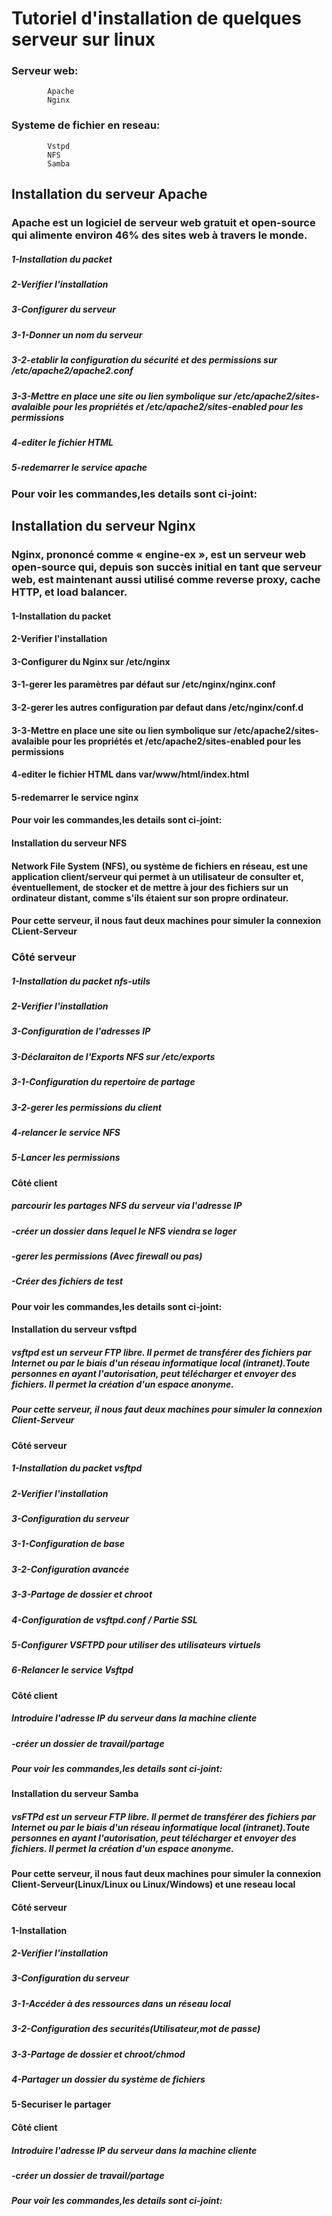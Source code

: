 # Tutoriel d'installation de quelques serveur sur linux

### Serveur web:
            Apache
            Nginx
### Systeme de fichier en reseau:
            Vstpd
            NFS
            Samba


## Installation du serveur Apache


### Apache est un logiciel de serveur web gratuit et open-source qui alimente environ 46% des sites web à travers le monde.

##### 1-Installation du packet
##### 2-Verifier l'installation
##### 3-Configurer du serveur
#####      3-1-Donner un nom du serveur
#####      3-2-etablir la configuration du sécurité et des permissions sur /etc/apache2/apache2.conf
#####      3-3-Mettre en place une site ou lien symbolique sur /etc/apache2/sites-avalaible pour les propriétés et /etc/apache2/sites-enabled pour les permissions
##### 4-editer le fichier HTML
##### 5-redemarrer le service apache


### Pour voir les commandes,les details sont ci-joint:

## Installation du serveur Nginx


### Nginx, prononcé comme « engine-ex », est un serveur web open-source qui, depuis son succès initial en tant que serveur web, est maintenant aussi utilisé comme reverse proxy, cache HTTP, et load balancer.

#### 1-Installation du packet
#### 2-Verifier l'installation
#### 3-Configurer du Nginx sur /etc/nginx
####      3-1-gerer les paramètres par défaut sur /etc/nginx/nginx.conf
####      3-2-gerer les autres configuration par defaut  dans /etc/nginx/conf.d
####      3-3-Mettre en place une site ou lien symbolique sur /etc/apache2/sites-avalaible pour les propriétés et /etc/apache2/sites-enabled pour les permissions
#### 4-editer le fichier HTML dans var/www/html/index.html
#### 5-redemarrer le service nginx


#### Pour voir les commandes,les details sont ci-joint:

#### Installation du serveur NFS

#### Network File System (NFS), ou système de fichiers en réseau, est une application client/serveur qui permet à un utilisateur de consulter et, éventuellement, de stocker et de mettre à jour des fichiers sur un ordinateur distant, comme s'ils étaient sur son propre ordinateur.

#### Pour cette serveur, il nous faut deux machines pour simuler la connexion CLient-Serveur

### Côté serveur
##### 1-Installation du packet nfs-utils
##### 2-Verifier l'installation
##### 3-Configuration de l'adresses IP
##### 3-Déclaraiton de l'Exports NFS sur /etc/exports
#####      3-1-Configuration du repertoire de partage
#####      3-2-gerer les permissions du client
##### 4-relancer le service NFS
##### 5-Lancer les permissions

#### Côté client
#####   parcourir les partages NFS du serveur via l'adresse IP
#####     -créer un dossier dans lequel le NFS viendra se loger
#####      -gerer les permissions (Avec firewall ou pas)
#####      -Créer des fichiers de test



#### Pour voir les commandes,les details sont ci-joint:


#### Installation du serveur vsftpd

##### vsftpd est un serveur FTP libre. Il permet de transférer des fichiers par Internet ou par le biais d'un réseau informatique local (intranet).Toute personnes en ayant l'autorisation, peut télécharger et envoyer des fichiers. Il permet la création d'un espace anonyme.

##### Pour cette serveur, il nous faut deux machines pour simuler la connexion Client-Serveur

#### Côté serveur
##### 1-Installation du packet vsftpd
##### 2-Verifier l'installation
##### 3-Configuration du serveur
#####      3-1-Configuration de base
#####      3-2-Configuration avancée
#####      3-3-Partage de dossier et chroot
##### 4-Configuration de vsftpd.conf / Partie SSL
##### 5-Configurer VSFTPD pour utiliser des utilisateurs virtuels
##### 6-Relancer le service Vsftpd

#### Côté client
#####  Introduire l'adresse IP du serveur dans la machine cliente
#####      -créer un dossier de travail/partage

##### Pour voir les commandes,les details sont ci-joint:


#### Installation du serveur Samba

##### vsFTPd est un serveur FTP libre. Il permet de transférer des fichiers par Internet ou par le biais d'un réseau informatique local (intranet).Toute personnes en ayant l'autorisation, peut télécharger et envoyer des fichiers. Il permet la création d'un espace anonyme.

#### Pour cette serveur, il nous faut deux machines pour simuler la connexion Client-Serveur(Linux/Linux ou Linux/Windows) et une reseau local

#### Côté serveur
#### 1-Installation
##### 2-Verifier l'installation
##### 3-Configuration du serveur
#####      3-1-Accéder à des ressources dans un réseau local
#####      3-2-Configuration des securités(Utilisateur,mot de passe)
#####      3-3-Partage de dossier et chroot/chmod
##### 4-Partager un dossier du système de fichiers
#### 5-Securiser le partager
#### Côté client
#####  Introduire l'adresse IP du serveur dans la machine cliente
#####      -créer un dossier de travail/partage
##### Pour voir les commandes,les details sont ci-joint:
